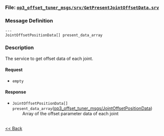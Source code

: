 ### File: [`op3_offset_tuner_msgs/srv/GetPresentJointOffsetData.srv`](https://github.com/ROBOTIS-GIT/ROBOTIS-OP3-msgs/blob/master/op3_offset_tuner_msgs/srv/GetPresentJointOffsetData.srv)

### Message Definition
```
---
JointOffsetPositionData[] present_data_array
```

### Description
The service to get offset data of each joint.

#### Request
* `empty`

#### Response
* `JointOffsetPositionData[] present_data_array`([op3_offset_tuner_msgs/JointOffsetPositionData](op3_JointOffsetPositionData.msg))  
&emsp;&emsp; Array of the offset parameter data of each joint  

<br>[&lt;&lt; Back](op3_offset_tuner_msgs.md)
